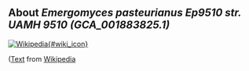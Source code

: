 
About *Emergomyces pasteurianus Ep9510 str. UAMH 9510 (GCA\_001883825.1)* 
--------------------------------------------------------------

[![Wikipedia](/img/wikipedia_logo_v2_en.png){#wiki_icon}](http://en.wikipedia.org)


([Text](http://en.wikipedia.org) from [Wikipedia](http://en.wikipedia.org/) 

